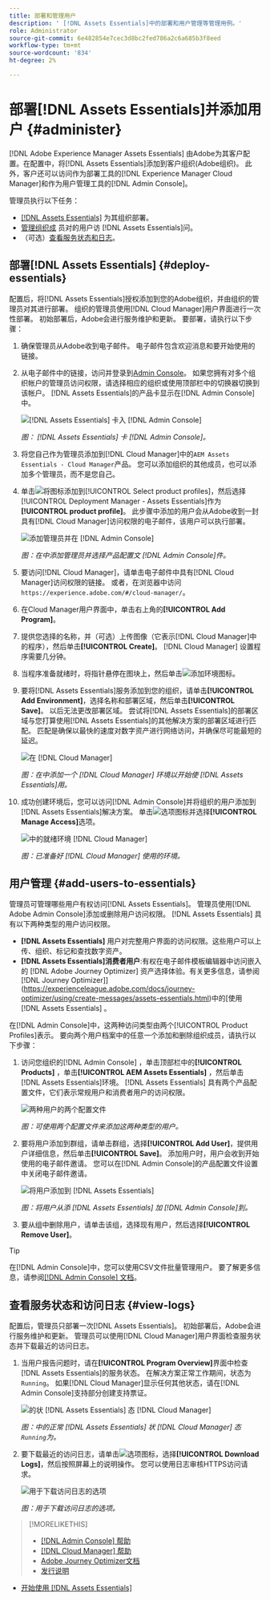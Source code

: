 ```yaml
---
title: 部署和管理用户
description: ' [!DNL Assets Essentials]中的部署和用户管理等管理用例。'
role: Administrator
source-git-commit: 6e482854e7cec3d8bc2fed786a2c6a685b3f8eed
workflow-type: tm+mt
source-wordcount: '834'
ht-degree: 2%

---
```



# 部署[!DNL Assets Essentials]并添加用户 {#administer}

[!DNL Adobe Experience Manager Assets Essentials] 由Adobe为其客户配置。在配置中，将[!DNL Assets Essentials]添加到客户组织(Adobe组织)。 此外，客户还可以访问作为部署工具的[!DNL Experience Manager Cloud Manager]和作为用户管理工具的[!DNL Admin Console]。

管理员执行以下任务：

* [ [!DNL Assets Essentials]](#deploy-essentials) 为其组织部署。
* [管理组织成](#add-users-to-essentials) 员对的用户访 [!DNL Assets Essentials]问。
* （可选）[查看服务状态和日志](#view-logs)。

## 部署[!DNL Assets Essentials] {#deploy-essentials}

配置后，将[!DNL Assets Essentials]授权添加到您的Adobe组织，并由组织的管理员对其进行部署。 组织的管理员使用[!DNL Cloud Manager]用户界面进行一次性部署。 初始部署后，Adobe会进行服务维护和更新。 要部署，请执行以下步骤：

1. 确保管理员从Adobe收到电子邮件。 电子邮件包含欢迎消息和要开始使用的链接。

1. 从电子邮件中的链接，访问并登录到[Admin Console](https://adminconsole.adobe.com)。 如果您拥有对多个组织帐户的管理员访问权限，请选择相应的组织或使用顶部栏中的切换器切换到该帐户。 [!DNL Assets Essentials]的产品卡显示在[!DNL Admin Console]中。

   ![[!DNL Assets Essentials] 卡入  [!DNL Admin Console]](assets/essentials-in-admin-console.png)

   *图： [!DNL Assets Essentials] 卡 [!DNL Admin Console]。*

1. 将您自己作为管理员添加到[!DNL Cloud Manager]中的`AEM Assets Essentials - Cloud Manager`产品。 您可以添加组织的其他成员，也可以添加多个管理员，而不是您自己。

1. 单击![将图标](assets/do-not-localize/add-icon.svg)添加到[!UICONTROL Select product profiles]，然后选择[!UICONTROL Deployment Manager - Assets Essentials]作为&#x200B;**[!UICONTROL product profile]**。 此步骤中添加的用户会从Adobe收到一封具有[!DNL Cloud Manager]访问权限的电子邮件，该用户可以执行部署。

   ![添加管理员并在  [!DNL Admin Console]](assets/adminconsole-user1.png)

   *图：在中添加管理员并选择产品配置文 [!DNL Admin Console]件。*

1. 要访问[!DNL Cloud Manager]，请单击电子邮件中具有[!DNL Cloud Manager]访问权限的链接。 或者，在浏览器中访问`https://experience.adobe.com/#/cloud-manager/`。

1. 在Cloud Manager用户界面中，单击右上角的&#x200B;**[!UICONTROL Add Program]**。

1. 提供您选择的名称，并（可选）上传图像（它表示[!DNL Cloud Manager]中的程序），然后单击&#x200B;**[!UICONTROL Create]**。 [!DNL Cloud Manager] 设置程序需要几分钟。

1. 当程序准备就绪时，将指针悬停在图块上，然后单击![添加环境图标](assets/do-not-localize/add-environment-icon.png)。

1. 要将[!DNL Assets Essentials]服务添加到您的组织，请单击&#x200B;**[!UICONTROL Add Environment]**，选择名称和部署区域，然后单击&#x200B;**[!UICONTROL Save]**。 以后无法更改部署区域。 尝试将[!DNL Assets Essentials]的部署区域与您打算使用[!DNL Assets Essentials]的其他解决方案的部署区域进行匹配。 匹配是确保以最快的速度对数字资产进行网络访问，并确保尽可能最短的延迟。

   ![在  [!DNL Cloud Manager]](assets/cloudmanager-add-environment-for-essentials.png)

   *图：在中添加一个 [!DNL Cloud Manager] 环境以开始使 [!DNL Assets Essentials]用。*

1. 成功创建环境后，您可以访问[!DNL Admin Console]并将组织的用户添加到[!DNL Assets Essentials]解决方案。 单击![选项图标](assets/do-not-localize/options-ellipses-icon.png)并选择&#x200B;**[!UICONTROL Manage Access]**&#x200B;选项。

   ![中的就绪环境  [!DNL Cloud Manager]](assets/cloudmanager-manage-access-essentials.png)

   *图：已准备好 [!DNL Cloud Manager] 使用的环境。*

## 用户管理 {#add-users-to-essentials}

管理员可管理哪些用户有权访问[!DNL Assets Essentials]。 管理员使用[!DNL Adobe Admin Console]添加或删除用户访问权限。 [!DNL Assets Essentials] 具有以下两种类型的用户访问权限。

* **[!DNL Assets Essentials]** 用户对完整用户界面的访问权限。这些用户可以上传、组织、标记和查找数字资产。
* **[!DNL Assets Essentials]消费者用户**:有权在电子邮件模板编辑器中访问嵌入的 [!DNL Adobe Journey Optimizer] 资产选择体验。有关更多信息，请参阅 [!DNL Journey Optimizer]](https://experienceleague.adobe.com/docs/journey-optimizer/using/create-messages/assets-essentials.html)中的[使用 [!DNL Assets Essentials] 。

在[!DNL Admin Console]中，这两种访问类型由两个[!UICONTROL Product Profiles]表示。 要向两个用户档案中的任意一个添加和删除组织成员，请执行以下步骤：

1. 访问您组织的[!DNL Admin Console] ，单击顶部栏中的&#x200B;**[!UICONTROL Products]** ，单击&#x200B;**[!UICONTROL AEM Assets Essentials]** ，然后单击[!DNL Assets Essentials]环境。 [!DNL Assets Essentials] 具有两个产品配置文件，它们表示常规用户和消费者用户的访问权限。

   ![两种用户的两个配置文件](assets/adminconsole-user-types.png)

   *图：可使用两个配置文件来添加这两种类型的用户。*

1. 要将用户添加到群组，请单击群组，选择&#x200B;**[!UICONTROL Add User]**，提供用户详细信息，然后单击&#x200B;**[!UICONTROL Save]**。 添加用户时，用户会收到开始使用的电子邮件邀请。 您可以在[!DNL Admin Console]的产品配置文件设置中关闭电子邮件邀请。

   ![将用户添加到  [!DNL Assets Essentials]](assets/adminconsole-add-user.png)

   *图：将用户从添 [!DNL Assets Essentials] 加 [!DNL Admin Console]到。*

1. 要从组中删除用户，请单击该组，选择现有用户，然后选择&#x200B;**[!UICONTROL Remove User]**。

>[!TIP]
>
>在[!DNL Admin Console]中，您可以使用CSV文件批量管理用户。 要了解更多信息，请参阅[[!DNL Admin Console] 文档](https://helpx.adobe.com/enterprise/using/accounts.html)。

## 查看服务状态和访问日志 {#view-logs}

配置后，管理员只部署一次[!DNL Assets Essentials]。 初始部署后，Adobe会进行服务维护和更新。 管理员可以使用[!DNL Cloud Manager]用户界面检查服务状态并下载最近的访问日志。

1. 当用户报告问题时，请在&#x200B;**[!UICONTROL Program Overview]**&#x200B;界面中检查[!DNL Assets Essentials]的服务状态。 在解决方案正常工作期间，状态为`Running`。 如果[!DNL Cloud Manager]显示任何其他状态，请在[!DNL Admin Console]支持部分创建支持票证。

   ![的状 [!DNL Assets Essentials] 态  [!DNL Cloud Manager]](assets/cloudmanager-manage-access-essentials.png)

   *图：中的正常 [!DNL Assets Essentials] 状 [!DNL Cloud Manager] 态 `Running`为。*

1. 要下载最近的访问日志，请单击![选项图标](assets/do-not-localize/options-ellipses-icon.png)，选择&#x200B;**[!UICONTROL Download Logs]**，然后按照屏幕上的说明操作。 您可以使用日志审核HTTPS访问请求。

   ![ 用于下载访问日志的选项](assets/cloudmanager-download-logs.png)

   *图：用于下载访问日志的选项。*

>[!MORELIKETHIS]
>
>* [[!DNL Admin Console] 帮助](https://helpx.adobe.com/enterprise/using/admin-console.html)
>* [[!DNL Cloud Manager] 帮助](https://experienceleague.adobe.com/docs/experience-manager-cloud-manager/using/introduction-to-cloud-manager.html?lang=zh-Hans)
>* [Adobe Journey Optimizer文档](https://experienceleague.adobe.com/docs/journey-optimizer/using/ajo-home.html)
>* [发行说明](release-notes.md)
* [开始使用 [!DNL Assets Essentials]](get-started.md)

